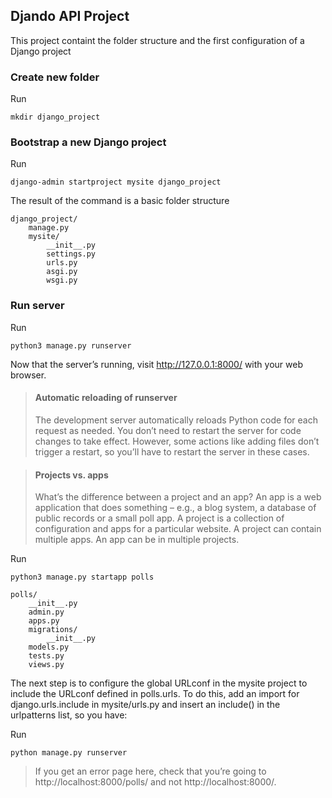 ## Djando API Project
 This project containt the folder structure and the first configuration of a Django project 

### Create new folder
Run
```
mkdir django_project
```

### Bootstrap a new Django project

Run 
```
django-admin startproject mysite django_project
```

The result of the command is a basic folder structure 

```
django_project/
    manage.py
    mysite/
        __init__.py
        settings.py
        urls.py
        asgi.py
        wsgi.py
```

### Run server
Run
```
python3 manage.py runserver
```

Now that the server’s running, visit http://127.0.0.1:8000/ with your web browser. 

> #### Automatic reloading of runserver
> The development server automatically reloads Python code for each request as needed. You don’t need to restart the server for code changes to take effect. However, some actions like adding files don’t trigger a restart, so you’ll have to restart the server in these cases.

> #### Projects vs. apps
> What’s the difference between a project and an app? An app is a web application that does something – e.g., a blog system, a database of public records or a small poll app. A project is a collection of configuration and apps for a particular website. A project can contain multiple apps. An app can be in multiple projects.

Run
```
python3 manage.py startapp polls
```

```
polls/
    __init__.py
    admin.py
    apps.py
    migrations/
        __init__.py
    models.py
    tests.py
    views.py
```

The next step is to configure the global URLconf in the mysite project to include the URLconf defined in polls.urls. To do this, add an import for django.urls.include in mysite/urls.py and insert an include() in the urlpatterns list, so you have:

Run 

```
python manage.py runserver
```
> If you get an error page here, check that you’re going to http://localhost:8000/polls/ and not http://localhost:8000/.
